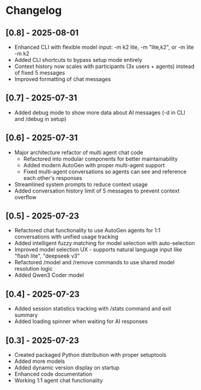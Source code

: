 # Changelog

## [0.8] - 2025-08-01
- Enhanced CLI with flexible model input: -m k2 lite, -m "lite,k2", or -m lite -m k2
- Added CLI shortcuts to bypass setup mode entirely
- Context history now scales with participants (3x users + agents) instead of fixed 5 messages
- Improved formatting of chat messages

## [0.7] - 2025-07-31
- Added debug mode to show more data about AI messages (-d in CLI and /debug in setup)

## [0.6] - 2025-07-31
- Major architecture refactor of multi agent chat code
	- Refactored into modular components for better maintainability
	- Added modern AutoGen with proper multi-agent support
	- Fixed multi-agent conversations so agents can see and reference each other's responses
- Streamlined system prompts to reduce context usage
- Added conversation history limit of 5 messages to prevent context overflow

## [0.5] - 2025-07-23
- Refactored chat functionality to use AutoGen agents for 1:1 conversations with unified usage tracking
- Added intelligent fuzzy matching for model selection with auto-selection
- Improved model selection UX - supports natural language input like "flash lite", "deepseek v3"
- Refactored /model and /remove commands to use shared model resolution logic
- Added Qwen3 Coder model

## [0.4] - 2025-07-23
- Added session statistics tracking with /stats command and exit summary
- Added loading spinner when waiting for AI responses

## [0.3] - 2025-07-23
- Created packaged Python distribution with proper setuptools
- Added more models
- Added dynamic version display on startup
- Enhanced code documentation
- Working 1:1 agent chat functionality